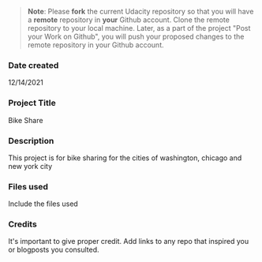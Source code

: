 >**Note**: Please **fork** the current Udacity repository so that you will have a **remote** repository in **your** Github account. Clone the remote repository to your local machine. Later, as a part of the project "Post your Work on Github", you will push your proposed changes to the remote repository in your Github account.

### Date created
12/14/2021

### Project Title
Bike Share

### Description
This project is for bike sharing for the cities of washington, chicago and new york city 

### Files used
Include the files used

### Credits
It's important to give proper credit. Add links to any repo that inspired you or blogposts you consulted.

